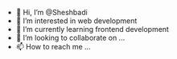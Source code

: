 - 👋 Hi, I’m @Sheshbadi
- 👀 I’m interested in web development 
- 🌱 I’m currently learning frontend development 
- 💞️ I’m looking to collaborate on ...
- 📫 How to reach me ...

<!---
Sheshbadi/Sheshbadi is a ✨ special ✨ repository because its `README.md` (this file) appears on your GitHub profile.
You can click the Preview link to take a look at your changes.
--->
